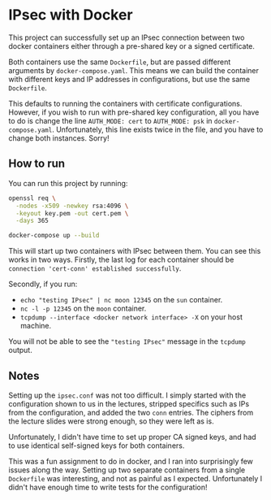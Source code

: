 # IPsec with Docker

This project can successfully set up an IPsec connection between two docker containers either through a pre-shared key or a signed certificate.

Both containers use the same `Dockerfile`, but are passed different arguments by `docker-compose.yaml`. This means we can build the container with different keys and IP addresses in configurations, but use the same `Dockerfile`.

This defaults to running the containers with certificate configurations. However, if you wish to run with pre-shared key configuration, all you have to do is change the line `AUTH_MODE: cert` to `AUTH_MODE: psk` in `docker-compose.yaml`. Unfortunately, this line exists twice in the file, and you have to change both instances. Sorry!

## How to run

You can run this project by running:

```bash
openssl req \
  -nodes -x509 -newkey rsa:4096 \
  -keyout key.pem -out cert.pem \
  -days 365

docker-compose up --build
``` 

This will start up two containers with IPsec between them. You can see this works in two ways. Firstly, the last log for each container should be `connection 'cert-conn' established successfully`.

Secondly, if you run:
- `echo "testing IPsec" | nc moon 12345` on the `sun` container.
- `nc -l -p 12345` on the `moon` container.
- `tcpdump --interface <docker network interface> -X` on your host machine.

You will not be able to see the `"testing IPsec"` message in the `tcpdump` output.

## Notes

Setting up the `ipsec.conf` was not too difficult. I simply started with the configuration shown to us in the lectures, stripped specifics such as IPs from the configuration, and added the two `conn` entries. The ciphers from the lecture slides were strong enough, so they were left as is.

Unfortunately, I didn't have time to set up proper CA signed keys, and had to use identical self-signed keys for both containers.

This was a fun assignment to do in docker, and I ran into surprisingly few issues along the way. Setting up two separate containers from a single `Dockerfile` was interesting, and not as painful as I expected. Unfortunately I didn't have enough time to write tests for the configuration!

